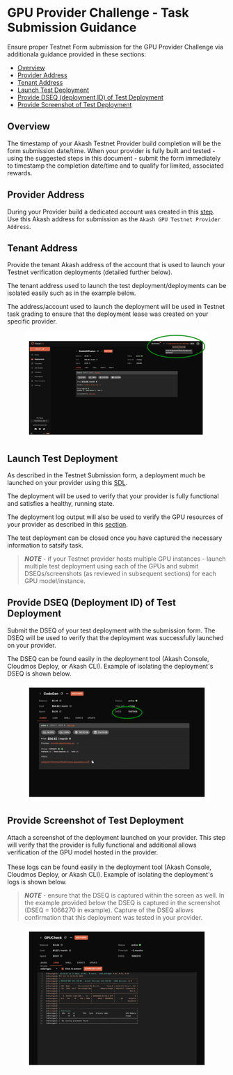 # GPU Provider Challenge - Task Submission Guidance

Ensure proper Testnet Form submission for the GPU Provider Challenge via additionala guidance provided in these sections:

* [Overview](gpu-provider-challenge-task-submission-guidance.md#overview)
* [Provider Address](gpu-provider-challenge-task-submission-guidance.md#provider-address)
* [Tenant Address](gpu-provider-challenge-task-submission-guidance.md#tenant-address)
* [Launch Test Deployment](gpu-provider-challenge-task-submission-guidance.md#launch-test-deployment)
* [Provide DSEQ (deployment ID) of Test Deployment](gpu-provider-challenge-task-submission-guidance.md#provide-dseq-deployment-id-of-test-deployment)
* [Provide Screenshot of Test Deployment](gpu-provider-challenge-task-submission-guidance.md#provide-screenshot-of-test-deployment)

## Overview

The timestamp of your Akash Testnet Provider build completion will be the form submission date/time.  When your provider is fully built and tested - using the suggested steps in this document - submit the form immediately to timestamp the completion date/time and to qualify for limited, associated rewards.

## Provider Address

During your Provider build a dedicated account was created in this [step](https://docs.akash.network/other-resources/experimental/testnet/provider-build-with-gpu/akash-provider-install#create-provider-account).  Use this Akash address for submission as the `Akash GPU Testnet Provider Address`.

## Tenant Address

Provide the tenant Akash address of the account that is used to launch your Testnet verification deployments (detailed further below).

The tenant address used to launch the test deployment/deployments can be isolated easily such as in the example below.

The address/account used to launch the deployment will be used in Testnet task grading to ensure that the deployment lease was created on your specific provider.

<figure><img src="../../../../.gitbook/assets/tenantAddress.png" alt=""><figcaption></figcaption></figure>

## Launch Test Deployment

As described in the Testnet Submission form, a deployment much be launched on your provider using this [SDL](https://gist.github.com/chainzero/86402b1ab2cef63a7e83d4fbad73b0e0).

The deployment will be used to verify that your provider is fully functional and satisfies a healthy, running state.

The deployment log output will also be used to verify the GPU resources of your provider as described in this [section](gpu-provider-challenge-task-submission-guidance.md#provide-screenshot-of-test-deployment).

The test deployment can be closed once you have captured the necessary information to satsify task.

> _**NOTE**_ - if your Testnet provider hosts multiple GPU instances - launch multiple test deployment using each of the GPUs and submit DSEQs/screenshots (as reviewed in subsequent sections) for each GPU model/instance.

## Provide DSEQ (Deployment ID) of Test Deployment

Submit the DSEQ of your test deployment with the submission form.  The DSEQ will be used to verify that the deployment was successfully launched on your provider.

The DSEQ can be found easily in the deployment tool (Akash Console, Cloudmos Deploy, or Akash CLI).  Example of isolating the deployment's DSEQ is shown below.

<figure><img src="../../../../.gitbook/assets/isoalteDSEQ.png" alt=""><figcaption></figcaption></figure>

## Provide Screenshot of Test Deployment

Attach a screenshot of the deployment launched on your provider.  This step will verify that the provider is fully functional and additional allows verification of the GPU model hosted in the provider.\
\
These logs can be found easily in the deployment tool (Akash Console, Cloudmos Deploy, or Akash CLI).  Example of isolating the deployment's logs is shown below.

> _**NOTE**_ - ensure that the DSEQ is captured within the screen as well.  In the example provided below the DSEQ is captured in the screenshot (DSEQ = 1066270 in example).   Capture of the DSEQ allows confirmation that this deployment was tested in your provider.

<figure><img src="../../../../.gitbook/assets/gpuCheck.png" alt=""><figcaption></figcaption></figure>



